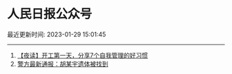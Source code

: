 # 人民日报公众号

最近更新时间: 2023-01-29 15:01:45

--- 
1. [【夜读】开工第一天，分享7个自我管理的好习惯](https://mp.weixin.qq.com/s/W9manm_tJy5Yr2A4EyM3xA) 
2. [警方最新通报：胡某宇遗体被找到](https://mp.weixin.qq.com/s/n5t3B9ZJb9FHKVQ4oCNqPw) 
